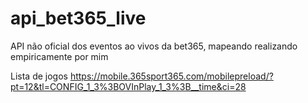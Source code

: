 # api_bet365_live
API não oficial dos eventos ao vivos da bet365, mapeando realizando empiricamente por mim


Lista de jogos 
https://mobile.365sport365.com/mobilepreload/?pt=12&tl=CONFIG_1_3%3BOVInPlay_1_3%3B__time&ci=28

